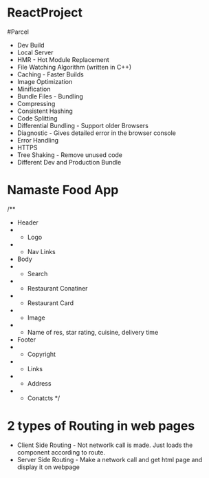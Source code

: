 # ReactProject

#Parcel
- Dev Build
- Local Server
- HMR - Hot Module Replacement
- File Watching Algorithm (written in C++)
- Caching - Faster Builds
- Image Optimization
- Minification
- Bundle Files - Bundling
- Compressing
- Consistent Hashing
- Code Splitting
- Differential Bundling - Support older Browsers
- Diagnostic - Gives detailed error in the browser console
- Error Handling
- HTTPS
- Tree Shaking - Remove unused code
- Different Dev and Production Bundle

# Namaste Food App

/**
 * Header
 * - Logo
 * - Nav Links
 * Body
 * - Search
 * - Restaurant Conatiner
 *   - Restaurant Card
 *    - Image
 *    - Name of res, star rating, cuisine, delivery time
 * Footer
 * - Copyright
 * - Links
 * - Address
 * - Conatcts
 */

 # 2 types of Routing in web pages
 - Client Side Routing - Not networlk call is made. Just loads the component according to route.
 - Server Side Routing - Make a network call and get html page and display it on webpage